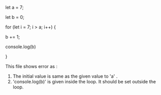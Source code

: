 let a = 7;

let b = 0;

for (let i = 7; i > a; i++) {

  b += 1;

  console.log(b)

}

This file shows error as :

1) The initial value is same as the given value to 'a' .
2) 'console.log(b)' is given inside the loop. It should be set outside the loop.
